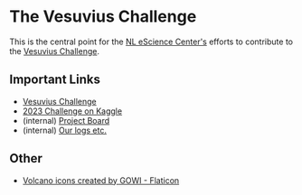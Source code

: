 # The Vesuvius Challenge

This is the central point for the [NL eScience Center's](https://www.esciencecenter.nl/) efforts to contribute to the [Vesuvius Challenge](https://scrollprize.org/).

## Important Links

- [Vesuvius Challenge](https://scrollprize.org/)
- [2023 Challenge on Kaggle](https://www.kaggle.com/competitions/vesuvius-challenge-ink-detection)
-  (internal) [Project Board](https://github.com/orgs/escience-vesuvius/projects/1)
-  (internal) [Our logs etc.](https://github.com/escience-vesuvius/logs)

## Other
- [Volcano icons created by GOWI - Flaticon](https://www.flaticon.com/free-icons/volcano)
